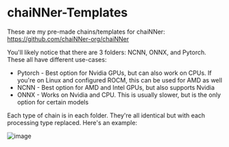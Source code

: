 # chaiNNer-Templates
These are my pre-made chains/templates for chaiNNer: https://github.com/chaiNNer-org/chaiNNer

You'll likely notice that there are 3 folders: NCNN, ONNX, and Pytorch. These all have different use-cases:
- Pytorch - Best option for Nvidia GPUs, but can also work on CPUs. If you're on Linux and configured ROCM, this can be used for AMD as well
- NCNN - Best option for AMD and Intel GPUs, but also supports Nvidia
- ONNX - Works on Nvidia and CPU. This is usually slower, but is the only option for certain models

Each type of chain is in each folder. They're all identical but with each processing type replaced. Here's an example:

![image](https://github.com/Kim2091/chaiNNer-Templates/assets/62084776/68e5abf3-7da5-49a5-9b51-fa90db7f59c9)
